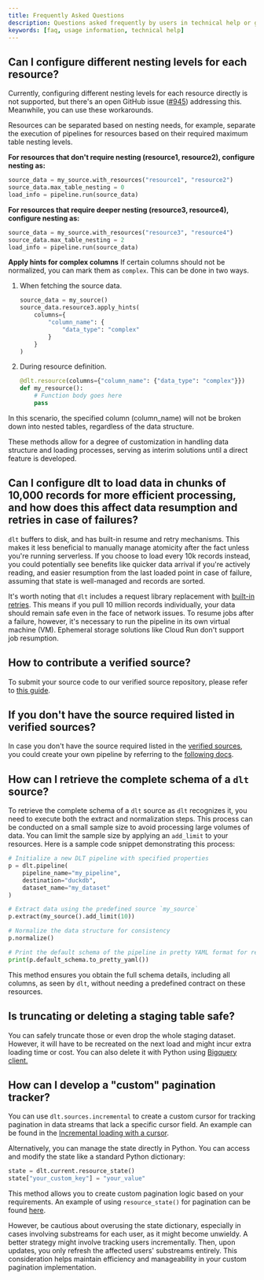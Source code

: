 ```yaml
---
title: Frequently Asked Questions
description: Questions asked frequently by users in technical help or github issues
keywords: [faq, usage information, technical help]
---
```



## Can I configure different nesting levels for each resource?

Currently, configuring different nesting levels for each resource directly is not supported, but there's an open GitHub issue ([#945](https://github.com/dlt-hub/dlt/issues/945)) addressing this. Meanwhile, you can use these workarounds.

Resources can be separated based on nesting needs, for example, separate the execution of pipelines for resources based on their required maximum table nesting levels.

**For resources that don't require nesting (resource1, resource2), configure nesting as:**

```py
source_data = my_source.with_resources("resource1", "resource2")
source_data.max_table_nesting = 0
load_info = pipeline.run(source_data)
```

**For resources that require deeper nesting (resource3, resource4), configure nesting as:**

```py
source_data = my_source.with_resources("resource3", "resource4")
source_data.max_table_nesting = 2
load_info = pipeline.run(source_data)
```

**Apply hints for complex columns**
If certain columns should not be normalized, you can mark them as `complex`. This can be done in two ways.

1. When fetching the source data.
   ```py
   source_data = my_source()
   source_data.resource3.apply_hints(
       columns={
           "column_name": {
               "data_type": "complex"
           }
       }
   )
   ```

1. During resource definition.
   ```py
   @dlt.resource(columns={"column_name": {"data_type": "complex"}})
   def my_resource():
       # Function body goes here
       pass
   ```
In this scenario, the specified column (column_name) will not be broken down into nested tables, regardless of the data structure.

These methods allow for a degree of customization in handling data structure and loading processes, serving as interim solutions until a direct feature is developed.

## Can I configure dlt to load data in chunks of 10,000 records for more efficient processing, and how does this affect data resumption and retries in case of failures?

`dlt` buffers to disk, and has built-in resume and retry mechanisms. This makes it less beneficial to manually manage atomicity after the fact unless you're running serverless. If you choose to load every 10k records instead, you could potentially see benefits like quicker data arrival if you're actively reading, and easier resumption from the last loaded point in case of failure, assuming that state is well-managed and records are sorted.

It's worth noting that `dlt` includes a request library replacement with [built-in retries](../../docs/reference/performance#using-the-built-in-requests-client). This means if you pull 10 million records individually, your data should remain safe even in the face of network issues. To resume jobs after a failure, however, it's necessary to run the pipeline in its own virtual machine (VM). Ephemeral storage solutions like Cloud Run don't support job resumption.

## How to contribute a verified source?

To submit your source code to our verified source repository, please refer to [this guide](https://github.com/dlt-hub/verified-sources/blob/master/CONTRIBUTING.md).

## If you don't have the source required listed in verified sources?

In case you don't have the source required listed in the [verified sources](../../docs/dlt-ecosystem/verified-sources/), you could create your own pipeline by referring to the [following docs](../../docs/walkthroughs/create-a-pipeline). 

## How can I retrieve the complete schema of a `dlt` source?

To retrieve the complete schema of a `dlt` source as `dlt` recognizes it, you need to execute both the extract and normalization steps. This process can be conducted on a small sample size to avoid processing large volumes of data. You can limit the sample size by applying an `add_limit` to your resources. Here is a sample code snippet demonstrating this process:

```py
# Initialize a new DLT pipeline with specified properties
p = dlt.pipeline(
    pipeline_name="my_pipeline",
    destination="duckdb",
    dataset_name="my_dataset"
)

# Extract data using the predefined source `my_source`
p.extract(my_source().add_limit(10))

# Normalize the data structure for consistency
p.normalize()

# Print the default schema of the pipeline in pretty YAML format for review
print(p.default_schema.to_pretty_yaml())
```

This method ensures you obtain the full schema details, including all columns, as seen by `dlt`, without needing a predefined contract on these resources.

## Is truncating or deleting a staging table safe?

You can safely truncate those or even drop the whole staging dataset. However, it will have to be recreated on the next load and might incur extra loading time or cost.
You can also delete it with Python using [Bigquery client.](https://cloud.google.com/bigquery/docs/samples/bigquery-delete-dataset#bigquery_delete_dataset-python)

## How can I develop a "custom" pagination tracker?

You can use `dlt.sources.incremental` to create a custom cursor for tracking pagination in data streams that lack a specific cursor field. An example can be found in the [Incremental loading with a cursor](https://deploy-preview-1204--dlt-hub-docs.netlify.app/docs/general-usage/incremental-loading#incremental-loading-with-a-cursor-field).

Alternatively, you can manage the state directly in Python. You can access and modify the state like a standard Python dictionary: 
```py
state = dlt.current.resource_state()
state["your_custom_key"] = "your_value"
```
This method allows you to create custom pagination logic based on your requirements. An example of using `resource_state()` for pagination can be found [here](https://dlthub.com/docs/general-usage/incremental-loading#custom-incremental-loading-with-pipeline-state).

However, be cautious about overusing the state dictionary, especially in cases involving substreams for each user, as it might become unwieldy. A better strategy might involve tracking users incrementally. Then, upon updates, you only refresh the affected users' substreams entirely. This consideration helps maintain efficiency and manageability in your custom pagination implementation.

